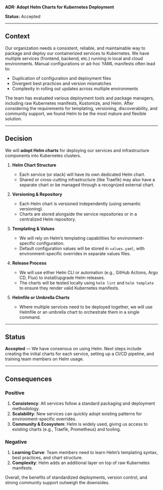 **ADR: Adopt Helm Charts for Kubernetes Deployment**

**Status:** Accepted

---

## Context

Our organization needs a consistent, reliable, and maintainable way to package and deploy our containerized services to Kubernetes. We have multiple services (frontend, backend, etc.) running in local and cloud environments. Manual configurations or ad-hoc YAML manifests often lead to:

- Duplication of configuration and deployment files
- Divergent best practices and version mismatches
- Complexity in rolling out updates across multiple environments

The team has evaluated various deployment tools and package managers, including raw Kubernetes manifests, Kustomize, and Helm. After considering the requirements for templating, versioning, discoverability, and community support, we found Helm to be the most mature and flexible solution.

---

## Decision

We will **adopt Helm charts** for deploying our services and infrastructure components into Kubernetes clusters.

1. **Helm Chart Structure**

   - Each service (or stack) will have its own dedicated Helm chart.
   - Shared or cross-cutting infrastructure (like Traefik) may also have a separate chart or be managed through a recognized external chart.

2. **Versioning & Repository**

   - Each Helm chart is versioned independently (using semantic versioning).
   - Charts are stored alongside the service repositories or in a centralized Helm repository.

3. **Templating & Values**

   - We will rely on Helm’s templating capabilities for environment-specific configuration.
   - Default configuration values will be stored in `values.yaml`, with environment-specific overrides in separate values files.

4. **Release Process**

   - We will use either Helm CLI or automation (e.g., GitHub Actions, Argo CD, Flux) to install/upgrade Helm releases.
   - The charts will be tested locally using `helm lint` and `helm template` to ensure they render valid Kubernetes manifests.

5. **Helmfile or Umbrella Charts**
   - Where multiple services need to be deployed together, we will use Helmfile or an umbrella chart to orchestrate them in a single command.

---

## Status

**Accepted** — We have consensus on using Helm. Next steps include creating the initial charts for each service, setting up a CI/CD pipeline, and training team members on Helm usage.

---

## Consequences

### Positive

1. **Consistency**: All services follow a standard packaging and deployment methodology.
2. **Scalability**: New services can quickly adopt existing patterns for environment-specific overrides.
3. **Community & Ecosystem**: Helm is widely used, giving us access to existing charts (e.g., Traefik, Prometheus) and tooling.

### Negative

1. **Learning Curve**: Team members need to learn Helm’s templating syntax, best practices, and chart structure.
2. **Complexity**: Helm adds an additional layer on top of raw Kubernetes manifests.

Overall, the benefits of standardized deployments, version control, and strong community support outweigh the downsides.
